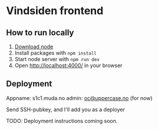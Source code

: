 # Vindsiden frontend

##  How to run locally

1. [Download node](https://nodejs.org/en/download/)
2. Install packages with ``npm install``
3. Start node server with ``npm run dev``
4. Open [http://localhost:4000/](http://localhost:4000/) in your browser

## Deployment

Appname: s1c1.muda.no
admin: oc@uppercase.no (for now)

Send SSH-pubkey, and I'll add you as a deployer

TODO: Deployment instructions coming soon.


